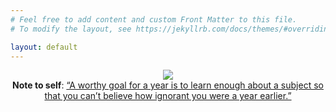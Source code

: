```yaml
---
# Feel free to add content and custom Front Matter to this file.
# To modify the layout, see https://jekyllrb.com/docs/themes/#overriding-theme-defaults

layout: default
---
```


<div>
<p style="text-align: center">
<img src="{{site.baseurl}}/assets/home/wip.png">
<br>
<b>Note to self</b>: <a href="https://kk.org/thetechnium/68-bits-of-unsolicited-advice/">“A worthy goal for a year is to learn enough about a subject so that you can’t believe how ignorant you were a year earlier.”</a>
</p>
</div>
